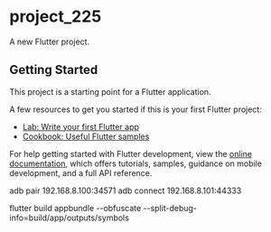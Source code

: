 # project_225

A new Flutter project.

## Getting Started

This project is a starting point for a Flutter application.

A few resources to get you started if this is your first Flutter project:

- [Lab: Write your first Flutter app](https://docs.flutter.dev/get-started/codelab)
- [Cookbook: Useful Flutter samples](https://docs.flutter.dev/cookbook)

For help getting started with Flutter development, view the
[online documentation](https://docs.flutter.dev/), which offers tutorials,
samples, guidance on mobile development, and a full API reference.


adb pair 192.168.8.100:34571
adb connect 192.168.8.101:44333

flutter build appbundle --obfuscate --split-debug-info=build/app/outputs/symbols